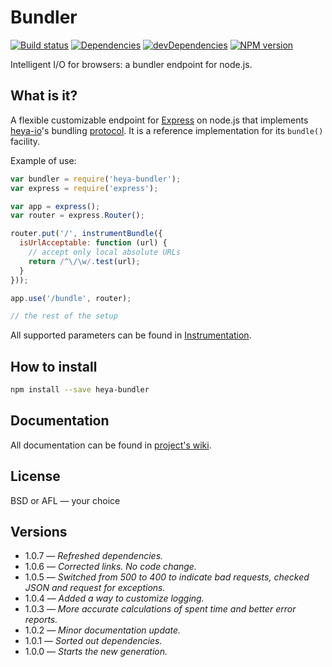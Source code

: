 # Bundler

[![Build status][travis-image]][travis-url]
[![Dependencies][deps-image]][deps-url]
[![devDependencies][dev-deps-image]][dev-deps-url]
[![NPM version][npm-image]][npm-url]

Intelligent I/O for browsers: a bundler endpoint for node.js.

## What is it?

A flexible customizable endpoint for [Express](http://expressjs.com/) on node.js that implements [heya-io](https://github.com/heya/io)'s bundling [protocol](https://github.com/heya/bundler/wiki/Protocol). It is a reference implementation for its `bundle()` facility.

Example of use:

```js
var bundler = require('heya-bundler');
var express = require('express');

var app = express();
var router = express.Router();

router.put('/', instrumentBundle({
  isUrlAcceptable: function (url) {
    // accept only local absolute URLs
    return /^\/\w/.test(url);
  }
}));

app.use('/bundle', router);

// the rest of the setup
```

All supported parameters can be found in [Instrumentation](https://github.com/heya/bundler/wiki/Instrumentation).

## How to install

```sh
npm install --save heya-bundler
```

## Documentation

All documentation can be found in [project's wiki](https://github.com/heya/bundler/wiki).

## License

BSD or AFL &mdash; your choice

## Versions

- 1.0.7 &mdash; *Refreshed dependencies.*
- 1.0.6 &mdash; *Corrected links. No code change.*
- 1.0.5 &mdash; *Switched from 500 to 400 to indicate bad requests, checked JSON and request for exceptions.*
- 1.0.4 &mdash; *Added a way to customize logging.*
- 1.0.3 &mdash; *More accurate calculations of spent time and better error reports.*
- 1.0.2 &mdash; *Minor documentation update.*
- 1.0.1 &mdash; *Sorted out dependencies.*
- 1.0.0 &mdash; *Starts the new generation.*


[npm-image]:      https://img.shields.io/npm/v/heya-bundler.svg
[npm-url]:        https://npmjs.org/package/heya-bundler
[deps-image]:     https://img.shields.io/david/heya/bundler.svg
[deps-url]:       https://david-dm.org/heya/bundler
[dev-deps-image]: https://img.shields.io/david/dev/heya/bundler.svg
[dev-deps-url]:   https://david-dm.org/heya/bundler?type=dev
[travis-image]:   https://img.shields.io/travis/heya/bundler.svg
[travis-url]:     https://travis-ci.org/heya/bundler
